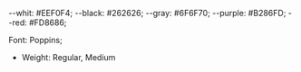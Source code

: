 --whit: #EEF0F4;
--black: #262626;
--gray: #6F6F70;
--purple: #B286FD;
--red: #FD8686;

Font: Poppins;
 - Weight: Regular, Medium